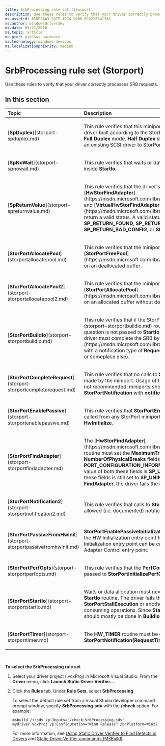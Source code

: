 ```yaml
---
title: SrbProcessing rule set (Storport)
description: Use these rules to verify that your driver correctly processes SRB requests.
ms.assetid: A3BF2AA3-207F-4D74-94B0-6CA215341340
ms.author: windowsdriverdev
ms.date: 05/21/2018
ms.topic: article
ms.prod: windows-hardware
ms.technology: windows-devices
ms.localizationpriority: medium
---
```


# SrbProcessing rule set (Storport)


Use these rules to verify that your driver correctly processes SRB requests.

## In this section


<table>
<colgroup>
<col width="50%" />
<col width="50%" />
</colgroup>
<thead>
<tr class="header">
<th align="left">Topic</th>
<th align="left">Description</th>
</tr>
</thead>
<tbody>
<tr class="odd">
<td align="left"><p>[<strong>SpDuplex</strong>](storport-spduplex.md)</p></td>
<td align="left"><p>This rule verifies that this miniport is in <strong>Full Duplex</strong> mode. Any driver built according to the StorPort-miniport model must be in <strong>Full Duplex</strong> mode. <strong>Half Duplex</strong> should only be used when porting an existing SCSI driver to StorPort.</p></td>
</tr>
<tr class="even">
<td align="left"><p>[<strong>SpNoWait</strong>](storport-spnowait.md)</p></td>
<td align="left"><p>This rule verifies that waits or data allocation are not performed inside <strong>StartIo</strong>.</p></td>
</tr>
<tr class="odd">
<td align="left"><p>[<strong>SpReturnValue</strong>](storport-spreturnvalue.md)</p></td>
<td align="left"><p>This rule verifies that the driver's implementations of [<strong>HwStorFindAdapter</strong>](https://msdn.microsoft.com/library/windows/hardware/ff557390) and [<strong>VirtualHwStorFindAdapter</strong>](https://msdn.microsoft.com/library/windows/hardware/ff568008) return a valid status. A valid status is one of the following: <strong>SP_RETURN_FOUND</strong>, <strong>SP_RETURN_ERROR</strong>, <strong>SP_RETURN_BAD_CONFIG</strong>, or <strong>SP_RETURN_NOT_FOUND</strong>.</p></td>
</tr>
<tr class="even">
<td align="left"><p>[<strong>StorPortAllocatePool</strong>](storportallocatepool.md)</p></td>
<td align="left"><p>This rule verifies that the miniport must not attempt to call [<strong>StorPortFreePool</strong>](https://msdn.microsoft.com/library/windows/hardware/ff567065) on an deallocated buffer.</p></td>
</tr>
<tr class="odd">
<td align="left"><p>[<strong>StorPortAllocatePool2</strong>](storport-storportallocatepool2.md)</p></td>
<td align="left"><p>This rule verifies that the miniport must not attempt to call [<strong>StorPortAllocatePool</strong>](https://msdn.microsoft.com/library/windows/hardware/ff567031) on an allocated buffer without deallocating it first.</p></td>
</tr>
<tr class="even">
<td align="left"><p>[<strong>StorPortBuildIo</strong>](storport-storportbuildio.md)</p></td>
<td align="left"><p>This rule verifies that if the StorPort miniport's [<strong>StorPortBuildIo</strong>](storport-storportbuildio.md) routine returns <strong>FALSE</strong>, the SRB in question is not passed to <strong>StartIo</strong>. (In such cases, the miniport driver must complete the SRB by calling [<strong>StorPortNotification</strong>](https://msdn.microsoft.com/library/windows/hardware/ff567433) with a notification type of <strong>RequestComplete</strong> from <strong>StorPortBuildIo</strong> or someplace else).</p></td>
</tr>
<tr class="odd">
<td align="left"><p>[<strong>StorPortCompleteRequest</strong>](storport-storportcompleterequest.md)</p></td>
<td align="left"><p>This rule verifies that no calls to <strong>StorPortCompleteRequest</strong> are made by the miniport. Usage of the <strong>StorPortCompleteRequest</strong> is not recommended; miniports should instead call <strong>StorPortNotification</strong> with <strong>notificationType = RequestComplete</strong>.</p></td>
</tr>
<tr class="even">
<td align="left"><p>[<strong>StorPortEnablePassive</strong>](storport-storportenablepassive.md)</p></td>
<td align="left"><p>This rule verifies that <strong>StorPortEnablePassiveInitialization</strong> is not called from any StorPort miniport driver routine other than <strong>HwInitialize</strong>.</p></td>
</tr>
<tr class="odd">
<td align="left"><p>[<strong>StorPortFindAdapter</strong>](storport-storportfindadapter.md)</p></td>
<td align="left"><p>The [<strong>HwStorFindAdapter</strong>](https://msdn.microsoft.com/library/windows/hardware/ff557390) routine must set the <strong>MaximumTransferLength</strong> and the <strong>NumberOfPhysicalBreaks</strong> fields in the <strong>PORT_CONFIGURATION_INFORMATION</strong> structure. By default, the value of both these fields is <strong>SP_UNINITIALIZED_VALUE</strong>. If either of these fields is still set to <strong>SP_UNINITIALIZED_VALUE</strong> upon exit from <strong>FindAdapter</strong>, the driver fails the rule.</p></td>
</tr>
<tr class="even">
<td align="left"><p>[<strong>StorPortNotification2</strong>](storport-storportnotification2.md)</p></td>
<td align="left"><p>This rule verifies that calls to <strong>StorPortNotification</strong> use only allowed (i.e. documented) notification types.</p></td>
</tr>
<tr class="odd">
<td align="left"><p>[<strong>StorPortPassiveFromHwInit</strong>](storport-storportpassivefromhwinit.md)</p></td>
<td align="left"><p><strong>StorPortEnablePassiveInitialization</strong> should not be called within the HW Initialization entry point for Storport drivers if the HW Initialization entry point can be called directly from the HW Adapter Control entry point.</p></td>
</tr>
<tr class="even">
<td align="left"><p>[<strong>StorPortPerfOpts</strong>](storport-storportperfopts.md)</p></td>
<td align="left"><p>This rule verifies that the <strong>PerfConfigData</strong> parameter that is passed to <strong>StorPortInitializePerfOpts</strong> is not NULL.</p></td>
</tr>
<tr class="odd">
<td align="left"><p>[<strong>StorPortStartIo</strong>](storport-storportstartio.md)</p></td>
<td align="left"><p>Waits or data allocation must never be performed in the miniport's <strong>StartIo</strong> routine. The driver fails the rule if it calls <strong>StorPortStallExecution</strong> or another function that involves time-consuming operations. Since <strong>StartIo</strong> is synchronized, these calls should mostly be done in <strong>BuildIo</strong>.</p></td>
</tr>
<tr class="even">
<td align="left"><p>[<strong>StorPortTimer</strong>](storport-storporttimer.md)</p></td>
<td align="left"><p>The <strong>HW_TIMER</strong> routine must be defined if a call to <strong>StorPortNotification(RequestTimerCall)</strong> is made.</p></td>
</tr>
</tbody>
</table>

 

**To select the SrbProcessing rule set**

1.  Select your driver project (.vcxProj) in Microsoft Visual Studio. From the **Driver** menu, click **Launch Static Driver Verifier…**.

2.  Click the **Rules** tab. Under **Rule Sets**, select **SrbProcessing**.

    To select the default rule set from a Visual Studio developer command prompt window, specify **SrbProcessing.sdv** with the **/check** option. For example:

    ```
    msbuild /t:sdv /p:Inputs="/check:SrbProcessing.sdv" mydriver.VcxProj /p:Configuration="Win8 Release" /p:Platform=Win32
    ```

    For more information, see [Using Static Driver Verifier to Find Defects in Drivers](https://msdn.microsoft.com/library/windows/hardware/hh454281) and [Static Driver Verifier commands (MSBuild)](https://msdn.microsoft.com/library/windows/hardware/hh466459).

 

 





